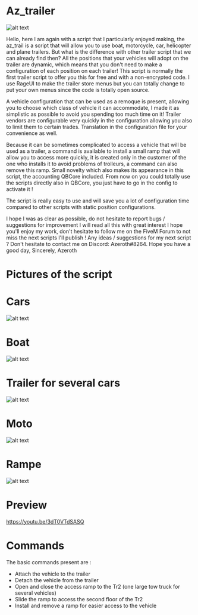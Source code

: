 # Az_trailer

![alt text](https://media.discordapp.net/attachments/912680553503948821/998900051281715280/Email_Header_3.png)

Hello, here I am again with a script that I particularly enjoyed making, the az_trail is a script that will allow you to use boat, motorcycle, car, helicopter and plane trailers. But what is the difference with other trailer script that we can already find then? All the positions that your vehicles will adopt on the trailer are dynamic, which means that you don't need to make a configuration of each position on each trailer! This script is normally the first trailer script to offer you this for free and with a non-encrypted code. I use RageUI to make the trailer store menus but you can totally change to put your own menus since the code is totally open source.

A vehicle configuration that can be used as a remoque is present, allowing you to choose which class of vehicle it can accommodate, I made it as simplistic as possible to avoid you spending too much time on it!
Trailer vendors are configurable very quickly in the configuration allowing you also to limit them to certain trades.
Translation in the configuration file for your convenience as well.

Because it can be sometimes complicated to access a vehicle that will be used as a trailer, a command is available to install a small ramp that will allow you to access more quickly, it is created only in the customer of the one who installs it to avoid problems of trolleurs, a command can also remove this ramp.
Small novelty which also makes its appearance in this script, the accounting QBCore included. From now on you could totally use the scripts directly also in QBCore, you just have to go in the config to activate it !

The script is really easy to use and will save you a lot of configuration time compared to other scripts with static position configurations.

I hope I was as clear as possible, do not hesitate to report bugs / suggestions for improvement I will read all this with great interest
I hope you'll enjoy my work, don't hesitate to follow me on the FiveM Forum to not miss the next scripts I'll publish !
Any ideas / suggestions for my next script ? Don't hesitate to contact me on Discord: Azeroth#8264.
Hope you have a good day,
Sincerely, Azeroth

# Pictures of the script

# Cars
![alt text](https://cdn.discordapp.com/attachments/912680553503948821/998900214884741140/auto.PNG?width=1440&height=611)
# Boat
![alt text](https://cdn.discordapp.com/attachments/912680553503948821/998900215190933555/bateau.PNG)
# Trailer for several cars
![alt text](https://cdn.discordapp.com/attachments/912680553503948821/998900215539044433/bigauto.PNG?width=1440&height=513)
# Moto
![alt text](https://cdn.discordapp.com/attachments/912680553503948821/998900215803293706/moto.PNG?width=1440&height=499)
# Rampe
![alt text](https://cdn.discordapp.com/attachments/912680553503948821/998900216193355817/rampe.PNG?width=1263&height=701)
# Preview
https://youtu.be/3dT0VTdSASQ

# Commands
The basic commands present are :
- Attach the vehicle to the trailer
- Detach the vehicle from the trailer
- Open and close the access ramp to the Tr2 (one large tow truck for several vehicles)
- Slide the ramp to access the second floor of the Tr2
- Install and remove a ramp for easier access to the vehicle
